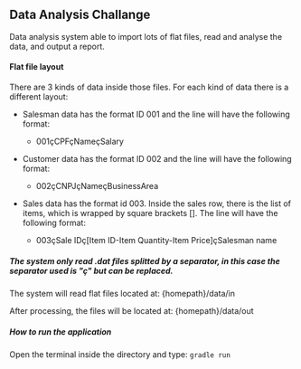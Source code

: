 ## Data Analysis Challange

Data analysis system able to import lots of flat files, read and
analyse the data, and output a report.

#### Flat file layout

There are 3 kinds of data inside those files. For each kind of data there is a different layout:

- Salesman data has the format ID 001 and the line will have the following format:
  - 001çCPFçNameçSalary 
  
- Customer data has the format ID 002 and the line will have the following format:
  - 002çCNPJçNameçBusinessArea
  
- Sales data has the format id 003. Inside the sales row, there is the list of items, which is
  wrapped by square brackets []. The line will have the following format:
   - 003çSale IDç[Item ID-Item Quantity-Item Price]çSalesman name
   
##### The system only read .dat files splitted by a separator, in this case the separator used is "ç" but can be replaced.

The system will read flat files located at: {homepath}/data/in

After processing, the files will be located at: {homepath}/data/out

##### How to run the application

Open the terminal inside the directory and type: 
```gradle run```
